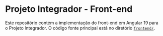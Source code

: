# Projeto Integrador - Front-end

Este repositório contém a implementação do front-end em Angular 19 para o Projeto Integrador. O código fonte principal está no diretório [`frontend/`](frontend/README.md).
